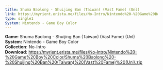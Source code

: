 ```yaml
---
title: Shuma Baolong - Shuijing Ban (Taiwan) (Vast Fame) (Unl)
link: https://myrient.erista.me/files/No-Intro/Nintendo%20-%20Game%20Boy%20Color/Shuma%20Baolong%20-%20Shuijing%20Ban%20(Taiwan)%20(Vast%20Fame)%20(Unl).zip
type: single1
System: Nintendo - Game Boy Color
---
```

<b>Game:</b> Shuma Baolong - Shuijing Ban (Taiwan) (Vast Fame) (Unl)<br>
<b>System:</b> Nintendo - Game Boy Color<br>
<b>Collection:</b> No-Intro<br>
<b>Download:</b> https://myrient.erista.me/files/No-Intro/Nintendo%20-%20Game%20Boy%20Color/Shuma%20Baolong%20-%20Shuijing%20Ban%20(Taiwan)%20(Vast%20Fame)%20(Unl).zip